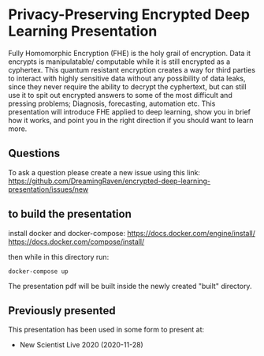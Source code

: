 # Privacy-Preserving Encrypted Deep Learning Presentation
Fully Homomorphic Encryption (FHE) is the holy grail of encryption.
Data it encrypts is manipulatable/ computable while it is still encrypted as a cyphertex.
This quantum resistant encryption creates a way for third parties to interact with highly sensitive data without any possibility of data leaks, since they never require the ability to decrypt the cyphertext, but can still use it to spit out encrypted answers to some of the most difficult and pressing problems; Diagnosis, forecasting, automation etc.
This presentation will introduce FHE applied to deep learning, show you in brief how it works, and point you in the right direction if you should want to learn more.

## Questions
To ask a question please create a new issue using this link:
https://github.com/DreamingRaven/encrypted-deep-learning-presentation/issues/new

## to build the presentation
install docker and docker-compose:
https://docs.docker.com/engine/install/
https://docs.docker.com/compose/install/

then while in this directory run:
```
docker-compose up
```

The presentation pdf will be built inside the newly created "built" directory.

## Previously presented
This presentation has been used in some form to present at:
- New Scientist Live 2020 (2020-11-28)
